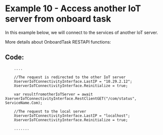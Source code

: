 # Example 10 - Access another IoT server from onboard task

In this example below, we will connect to the services of another IoT server.

More details about OnboardTask RESTAPI functions: 


## Code:

        ....
       
        //The request is redirected to the other IoT server
        XserverIoTConnectivityInterface.LastIP = "10.29.2.12";
        XserverIoTConnectivityInterface.Reinitialize = true;

        var resultfromotherIoTServer = await XserverIoTConnectivityInterface.RestClientGET("/com/status", ServiceName.Com);

        //The request to the local server
        XserverIoTConnectivityInterface.LastIP = "localhost";
        XserverIoTConnectivityInterface.Reinitialize = true;

        .......

            
        
